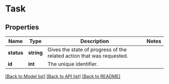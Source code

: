 # Task

## Properties
Name | Type | Description | Notes
------------ | ------------- | ------------- | -------------
**status** | **string** | Gives the state of progress of the related action that was requested. | 
**id** | **int** | The unique identifier. | 

[[Back to Model list]](../../README.md#documentation-for-models) [[Back to API list]](../../README.md#documentation-for-api-endpoints) [[Back to README]](../../README.md)

